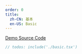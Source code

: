 ```yaml
---
order: 0
title:
  zh-CN: 基本
  en-US: Basic
---
```


[Demo Source Code](https://github.com/ant-design/ant-design-mobile-rn/blob/master/components/wing-blank/demo/basic.tsx)

````jsx
// todos: include('./basic.tsx')
````
